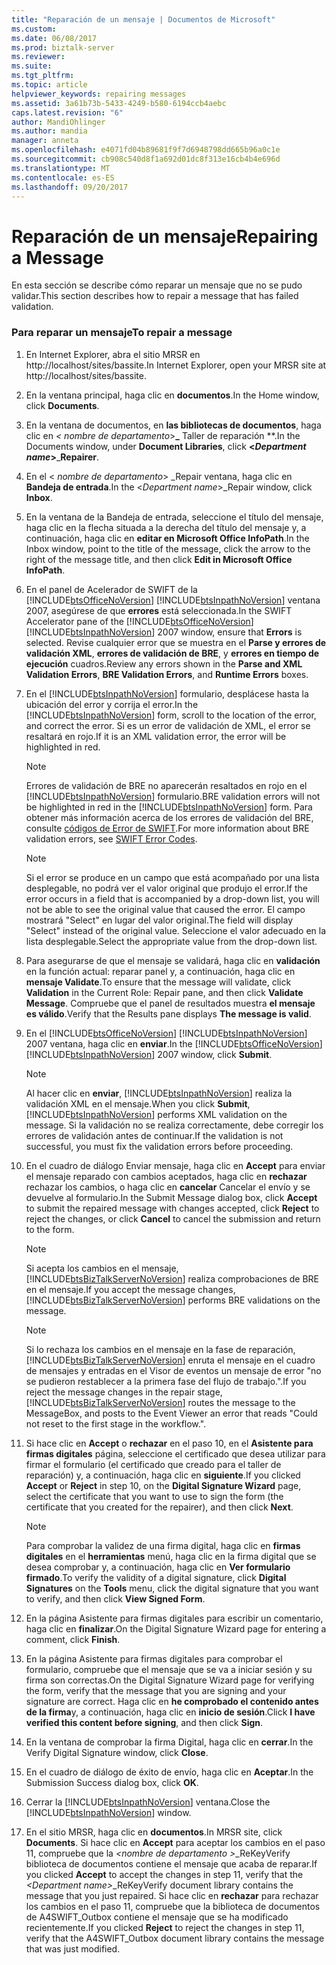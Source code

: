 ```yaml
---
title: "Reparación de un mensaje | Documentos de Microsoft"
ms.custom: 
ms.date: 06/08/2017
ms.prod: biztalk-server
ms.reviewer: 
ms.suite: 
ms.tgt_pltfrm: 
ms.topic: article
helpviewer_keywords: repairing messages
ms.assetid: 3a61b73b-5433-4249-b580-6194ccb4aebc
caps.latest.revision: "6"
author: MandiOhlinger
ms.author: mandia
manager: anneta
ms.openlocfilehash: e4071fd04b89681f9f7d6948798dd665b96a0c1e
ms.sourcegitcommit: cb908c540d8f1a692d01dc8f313e16cb4b4e696d
ms.translationtype: MT
ms.contentlocale: es-ES
ms.lasthandoff: 09/20/2017
---
```

# <a name="repairing-a-message"></a><span data-ttu-id="61302-102">Reparación de un mensaje</span><span class="sxs-lookup"><span data-stu-id="61302-102">Repairing a Message</span></span>
<span data-ttu-id="61302-103">En esta sección se describe cómo reparar un mensaje que no se pudo validar.</span><span class="sxs-lookup"><span data-stu-id="61302-103">This section describes how to repair a message that has failed validation.</span></span>  
  
### <a name="to-repair-a-message"></a><span data-ttu-id="61302-104">Para reparar un mensaje</span><span class="sxs-lookup"><span data-stu-id="61302-104">To repair a message</span></span>  
  
1.  <span data-ttu-id="61302-105">En Internet Explorer, abra el sitio MRSR en http://localhost/sites/bassite.</span><span class="sxs-lookup"><span data-stu-id="61302-105">In Internet Explorer, open your MRSR site at http://localhost/sites/bassite.</span></span>  
  
2.  <span data-ttu-id="61302-106">En la ventana principal, haga clic en **documentos**.</span><span class="sxs-lookup"><span data-stu-id="61302-106">In the Home window, click **Documents**.</span></span>  
  
3.  <span data-ttu-id="61302-107">En la ventana de documentos, en **las bibliotecas de documentos**, haga clic en  **\<* nombre de departamento*>**_** Taller de reparación **.</span><span class="sxs-lookup"><span data-stu-id="61302-107">In the Documents window, under **Document Libraries**, click **\<*Department name*>**_**Repairer**.</span></span>  
  
4.  <span data-ttu-id="61302-108">En el \< *nombre de departamento*> _Repair ventana, haga clic en **Bandeja de entrada**.</span><span class="sxs-lookup"><span data-stu-id="61302-108">In the \<*Department name*>_Repair window, click **Inbox**.</span></span>  
  
5.  <span data-ttu-id="61302-109">En la ventana de la Bandeja de entrada, seleccione el título del mensaje, haga clic en la flecha situada a la derecha del título del mensaje y, a continuación, haga clic en **editar en Microsoft Office InfoPath**.</span><span class="sxs-lookup"><span data-stu-id="61302-109">In the Inbox window, point to the title of the message, click the arrow to the right of the message title, and then click **Edit in Microsoft Office InfoPath**.</span></span>  
  
6.  <span data-ttu-id="61302-110">En el panel de Acelerador de SWIFT de la [!INCLUDE[btsOfficeNoVersion](../../includes/btsofficenoversion-md.md)] [!INCLUDE[btsInpathNoVersion](../../includes/btsinpathnoversion-md.md)] ventana 2007, asegúrese de que **errores** está seleccionada.</span><span class="sxs-lookup"><span data-stu-id="61302-110">In the SWIFT Accelerator pane of the [!INCLUDE[btsOfficeNoVersion](../../includes/btsofficenoversion-md.md)][!INCLUDE[btsInpathNoVersion](../../includes/btsinpathnoversion-md.md)] 2007 window, ensure that **Errors** is selected.</span></span> <span data-ttu-id="61302-111">Revise cualquier error que se muestra en el **Parse y errores de validación XML**, **errores de validación de BRE**, y **errores en tiempo de ejecución** cuadros.</span><span class="sxs-lookup"><span data-stu-id="61302-111">Review any errors shown in the **Parse and XML Validation Errors**, **BRE Validation Errors**, and **Runtime Errors** boxes.</span></span>  
  
7.  <span data-ttu-id="61302-112">En el [!INCLUDE[btsInpathNoVersion](../../includes/btsinpathnoversion-md.md)] formulario, desplácese hasta la ubicación del error y corrija el error.</span><span class="sxs-lookup"><span data-stu-id="61302-112">In the [!INCLUDE[btsInpathNoVersion](../../includes/btsinpathnoversion-md.md)] form, scroll to the location of the error, and correct the error.</span></span> <span data-ttu-id="61302-113">Si es un error de validación de XML, el error se resaltará en rojo.</span><span class="sxs-lookup"><span data-stu-id="61302-113">If it is an XML validation error, the error will be highlighted in red.</span></span>  
  
    > [!NOTE]
    >  <span data-ttu-id="61302-114">Errores de validación de BRE no aparecerán resaltados en rojo en el [!INCLUDE[btsInpathNoVersion](../../includes/btsinpathnoversion-md.md)] formulario.</span><span class="sxs-lookup"><span data-stu-id="61302-114">BRE validation errors will not be highlighted in red in the [!INCLUDE[btsInpathNoVersion](../../includes/btsinpathnoversion-md.md)] form.</span></span> <span data-ttu-id="61302-115">Para obtener más información acerca de los errores de validación del BRE, consulte [códigos de Error de SWIFT](../../adapters-and-accelerators/accelerator-swift/swift-error-codes.md).</span><span class="sxs-lookup"><span data-stu-id="61302-115">For more information about BRE validation errors, see [SWIFT Error Codes](../../adapters-and-accelerators/accelerator-swift/swift-error-codes.md).</span></span>  
  
    > [!NOTE]
    >  <span data-ttu-id="61302-116">Si el error se produce en un campo que está acompañado por una lista desplegable, no podrá ver el valor original que produjo el error.</span><span class="sxs-lookup"><span data-stu-id="61302-116">If the error occurs in a field that is accompanied by a drop-down list, you will not be able to see the original value that caused the error.</span></span> <span data-ttu-id="61302-117">El campo mostrará "Select" en lugar del valor original.</span><span class="sxs-lookup"><span data-stu-id="61302-117">The field will display "Select" instead of the original value.</span></span> <span data-ttu-id="61302-118">Seleccione el valor adecuado en la lista desplegable.</span><span class="sxs-lookup"><span data-stu-id="61302-118">Select the appropriate value from the drop-down list.</span></span>  
  
8.  <span data-ttu-id="61302-119">Para asegurarse de que el mensaje se validará, haga clic en **validación** en la función actual: reparar panel y, a continuación, haga clic en **mensaje Validate**.</span><span class="sxs-lookup"><span data-stu-id="61302-119">To ensure that the message will validate, click **Validation** in the Current Role: Repair pane, and then click **Validate Message**.</span></span> <span data-ttu-id="61302-120">Compruebe que el panel de resultados muestra **el mensaje es válido**.</span><span class="sxs-lookup"><span data-stu-id="61302-120">Verify that the Results pane displays **The message is valid**.</span></span>  
  
9. <span data-ttu-id="61302-121">En el [!INCLUDE[btsOfficeNoVersion](../../includes/btsofficenoversion-md.md)] [!INCLUDE[btsInpathNoVersion](../../includes/btsinpathnoversion-md.md)] 2007 ventana, haga clic en **enviar**.</span><span class="sxs-lookup"><span data-stu-id="61302-121">In the [!INCLUDE[btsOfficeNoVersion](../../includes/btsofficenoversion-md.md)][!INCLUDE[btsInpathNoVersion](../../includes/btsinpathnoversion-md.md)] 2007 window, click **Submit**.</span></span>  
  
    > [!NOTE]
    >  <span data-ttu-id="61302-122">Al hacer clic en **enviar**, [!INCLUDE[btsInpathNoVersion](../../includes/btsinpathnoversion-md.md)] realiza la validación XML en el mensaje.</span><span class="sxs-lookup"><span data-stu-id="61302-122">When you click **Submit**, [!INCLUDE[btsInpathNoVersion](../../includes/btsinpathnoversion-md.md)] performs XML validation on the message.</span></span> <span data-ttu-id="61302-123">Si la validación no se realiza correctamente, debe corregir los errores de validación antes de continuar.</span><span class="sxs-lookup"><span data-stu-id="61302-123">If the validation is not successful, you must fix the validation errors before proceeding.</span></span>  
  
10. <span data-ttu-id="61302-124">En el cuadro de diálogo Enviar mensaje, haga clic en **Accept** para enviar el mensaje reparado con cambios aceptados, haga clic en **rechazar** rechazar los cambios, o haga clic en **cancelar** Cancelar el envío y se devuelve al formulario.</span><span class="sxs-lookup"><span data-stu-id="61302-124">In the Submit Message dialog box, click **Accept** to submit the repaired message with changes accepted, click **Reject** to reject the changes, or click **Cancel** to cancel the submission and return to the form.</span></span>  
  
    > [!NOTE]
    >  <span data-ttu-id="61302-125">Si acepta los cambios en el mensaje, [!INCLUDE[btsBizTalkServerNoVersion](../../includes/btsbiztalkservernoversion-md.md)] realiza comprobaciones de BRE en el mensaje.</span><span class="sxs-lookup"><span data-stu-id="61302-125">If you accept the message changes, [!INCLUDE[btsBizTalkServerNoVersion](../../includes/btsbiztalkservernoversion-md.md)] performs BRE validations on the message.</span></span>  
  
    > [!NOTE]
    >  <span data-ttu-id="61302-126">Si lo rechaza los cambios en el mensaje en la fase de reparación, [!INCLUDE[btsBizTalkServerNoVersion](../../includes/btsbiztalkservernoversion-md.md)] enruta el mensaje en el cuadro de mensajes y entradas en el Visor de eventos un mensaje de error "no se pudieron restablecer a la primera fase del flujo de trabajo.".</span><span class="sxs-lookup"><span data-stu-id="61302-126">If you reject the message changes in the repair stage, [!INCLUDE[btsBizTalkServerNoVersion](../../includes/btsbiztalkservernoversion-md.md)] routes the message to the MessageBox, and posts to the Event Viewer an error that reads "Could not reset to the first stage in the workflow.".</span></span>  
  
11. <span data-ttu-id="61302-127">Si hace clic en **Accept** o **rechazar** en el paso 10, en el **Asistente para firmas digitales** página, seleccione el certificado que desea utilizar para firmar el formulario (el certificado que creado para el taller de reparación) y, a continuación, haga clic en **siguiente**.</span><span class="sxs-lookup"><span data-stu-id="61302-127">If you clicked **Accept** or **Reject** in step 10, on the **Digital Signature Wizard** page, select the certificate that you want to use to sign the form (the certificate that you created for the repairer), and then click **Next**.</span></span>  
  
    > [!NOTE]
    >  <span data-ttu-id="61302-128">Para comprobar la validez de una firma digital, haga clic en **firmas digitales** en el **herramientas** menú, haga clic en la firma digital que se desea comprobar y, a continuación, haga clic en **Ver formulario firmado**.</span><span class="sxs-lookup"><span data-stu-id="61302-128">To verify the validity of a digital signature, click **Digital Signatures** on the **Tools** menu, click the digital signature that you want to verify, and then click **View Signed Form**.</span></span>  
  
12. <span data-ttu-id="61302-129">En la página Asistente para firmas digitales para escribir un comentario, haga clic en **finalizar**.</span><span class="sxs-lookup"><span data-stu-id="61302-129">On the Digital Signature Wizard page for entering a comment, click **Finish**.</span></span>  
  
13. <span data-ttu-id="61302-130">En la página Asistente para firmas digitales para comprobar el formulario, compruebe que el mensaje que se va a iniciar sesión y su firma son correctas.</span><span class="sxs-lookup"><span data-stu-id="61302-130">On the Digital Signature Wizard page for verifying the form, verify that the message that you are signing and your signature are correct.</span></span> <span data-ttu-id="61302-131">Haga clic en **he comprobado el contenido antes de la firma**y, a continuación, haga clic en **inicio de sesión**.</span><span class="sxs-lookup"><span data-stu-id="61302-131">Click **I have verified this content before signing**, and then click **Sign**.</span></span>  
  
14. <span data-ttu-id="61302-132">En la ventana de comprobar la firma Digital, haga clic en **cerrar**.</span><span class="sxs-lookup"><span data-stu-id="61302-132">In the Verify Digital Signature window, click **Close**.</span></span>  
  
15. <span data-ttu-id="61302-133">En el cuadro de diálogo de éxito de envío, haga clic en **Aceptar**.</span><span class="sxs-lookup"><span data-stu-id="61302-133">In the Submission Success dialog box, click **OK**.</span></span>  
  
16. <span data-ttu-id="61302-134">Cerrar la [!INCLUDE[btsInpathNoVersion](../../includes/btsinpathnoversion-md.md)] ventana.</span><span class="sxs-lookup"><span data-stu-id="61302-134">Close the [!INCLUDE[btsInpathNoVersion](../../includes/btsinpathnoversion-md.md)] window.</span></span>  
  
17. <span data-ttu-id="61302-135">En el sitio MRSR, haga clic en **documentos**.</span><span class="sxs-lookup"><span data-stu-id="61302-135">In MRSR site, click **Documents**.</span></span> <span data-ttu-id="61302-136">Si hace clic en **Accept** para aceptar los cambios en el paso 11, compruebe que la  *\<nombre de departamento >*_ReKeyVerify biblioteca de documentos contiene el mensaje que acaba de reparar.</span><span class="sxs-lookup"><span data-stu-id="61302-136">If you clicked **Accept** to accept the changes in step 11, verify that the *\<Department name>*_ReKeyVerify document library contains the message that you just repaired.</span></span> <span data-ttu-id="61302-137">Si hace clic en **rechazar** para rechazar los cambios en el paso 11, compruebe que la biblioteca de documentos de A4SWIFT_Outbox contiene el mensaje que se ha modificado recientemente.</span><span class="sxs-lookup"><span data-stu-id="61302-137">If you clicked **Reject** to reject the changes in step 11, verify that the A4SWIFT_Outbox document library contains the message that was just modified.</span></span>